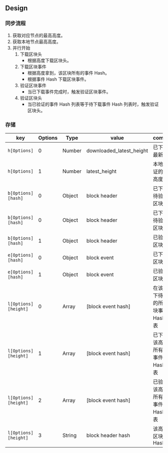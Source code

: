## Design

### 同步流程

1. 获取对应节点的最高高度。
2. 获取本地节点最高高度。
3. 并行开始
    1. 下载区块头
        + 根据高度下载区块头。
    2. 下载区块事件
        + 根据高度拿到，该区块所有的事件 Hash。
        + 根据事件 Hash 下载区块事件。
    3. 验证区块事件
        + 当已下载事件完成时，触发验证区块事件。
    4. 验证区块头
        + 当已验证的事件 Hash 列表等于待下载事件 Hash 列表时，触发验证区块头。

### 存储

| key                  | Options | Type   | value                    | comment                                  |
| -------------------- | ------- | ------ | ------------------------ | ---------------------------------------- |
| `h[Options]`         | 0       | Number | downloaded_latest_height | 已下载的最新高度                         |
| `h[Options]`         | 1       | Number | latest_height            | 本地已验证的最新高度                     |
| `b[Options][hash]`   | 0       | Object | block header             | 已下载的待验证的区块头                   |
| `b[Options][hash]`   | 0       | Object | block header             | 已下载的待验证的区块头                   |
| `b[Options][hash]`   | 1       | Object | block header             | 已验证的区块头                           |
| `e[Options][hash]`   | 0       | Object | block event              | 已下载的区块事件                         |
| `e[Options][hash]`   | 1       | Object | block event              | 已验证的区块事件                         |
| `l[Options][height]` | 0       | Array  | [block event hash]       | 在该高度下待下载的所有区块事件 Hash 列表 |
| `l[Options][height]` | 1       | Array  | [block event hash]       | 已下载的该高度的所有区块事件 Hash 列表   |
| `l[Options][height]` | 2       | Array  | [block event hash]       | 已验证的该高度的所有区块事件 Hash 列表   |
| `l[Options][height]` | 3       | String | block header hash        | 该高度的区块头 Hash                      |
